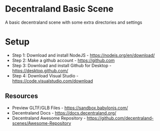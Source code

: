 # Decentraland Basic Scene
A basic decentraland scene with some extra directories and settings

# Setup

- Step 1: Download and install NodeJS - https://nodejs.org/en/download/
- Step 2: Make a github account - https://github.com
- Step 3: Download and install Github for Desktop - https://desktop.github.com/
- Step 4: Download Visual Studio - https://code.visualstudio.com/download

## Resources
- Preview GLTF/GLB Files - https://sandbox.babylonjs.com/
- Decentraland Docs - https://docs.decentraland.org/
- Decentraland Awesome Repository - https://github.com/decentraland-scenes/Awesome-Repository
